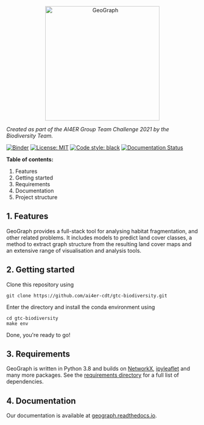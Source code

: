 <p align="center">
<img src="https://raw.githubusercontent.com/ai4er-cdt/gtc-biodiversity/main/docs/images/geograph_logo.png" alt="GeoGraph" width="300px">
</p>

_Created as part of the AI4ER Group Team Challenge 2021 by the Biodiversity Team._


[![Binder](https://mybinder.org/badge_logo.svg)](https://mybinder.org/v2/gh/ai4er-cdt/gtc-biodiversity/main?urlpath=lab%2Ftree%2Fnotebooks)
[![License: MIT](https://img.shields.io/badge/License-MIT-blue.svg)](https://opensource.org/licenses/MIT)
<a href="https://github.com/psf/black"><img alt="Code style: black" src="https://img.shields.io/badge/code%20style-black-000000.svg"></a>
[![Documentation Status](https://readthedocs.org/projects/geograph/badge/?version=latest)](https://geograph.readthedocs.io/en/latest/?badge=latest)


__Table of contents:__
1. Features
2. Getting started
3. Requirements
4. Documentation
5. Project structure

## 1. Features

GeoGraph provides a full-stack tool for analysing habitat fragmentation, and other related problems. It includes models to predict land cover classes, a method to extract graph structure from the resulting land cover maps and an extensive range of visualisation and analysis tools.

## 2. Getting started

Clone this repository using

```
git clone https://github.com/ai4er-cdt/gtc-biodiversity.git
```

Enter the directory and install the conda environment using

```
cd gtc-biodiversity
make env
```

Done, you're ready to go!

## 3. Requirements

GeoGraph is written in Python 3.8 and builds on [NetworkX](https://github.com/NetworkX/NetworkX), [ipyleaflet](https://github.com/jupyter-widgets/ipyleaflet) and many more packages. See the [requirements directory](https://github.com/ai4er-cdt/gtc-biodiversity/tree/main/requirements) for a full list of dependencies.
## 4. Documentation

Our documentation is available at [geograph.readthedocs.io](https://geograph.readthedocs.io/).
